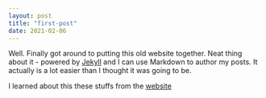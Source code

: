 ```yaml
---
layout: post
title: "first-post"
date: 2021-02-06
---
```


Well. Finally got around to putting this old website together. Neat thing about it - powered by [Jekyll](http://jekyllrb.com) and I can use Markdown to author my posts. It actually is a lot easier than I thought it was going to be.

I learned about this these stuffs from the [website](http://jmcglone.com/guides/github-pages/)
